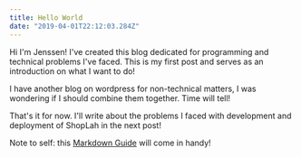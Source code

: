 ```yaml
---
title: Hello World
date: "2019-04-01T22:12:03.284Z"
---
```


Hi I'm Jenssen! I've created this blog dedicated for programming and technical problems I've faced.
This is my first post and serves as an introduction on what I want to do!

I have another blog on wordpress for non-technical matters, I was wondering if I should combine them together. Time will tell!

That's it for now. I'll write about the problems I faced with development and deployment of ShopLah in the next post!

Note to self: this [Markdown Guide](https://www.markdownguide.org/basic-syntax) will come in handy!

<!--
https://www.markdownguide.org/basic-syntax

# h1
## h2

== h1 (increment of ==/-- characters)
-- h2

**Bold**
__Bold__

*Italic*
_Italic_

***Bold and Italic***
___Bold and Italic___
__*Bold and Italic*__
**_Bold and Italic_**

Blockquotes:
> A salted duck egg is a Chinese preserved food product made by soaking duck
> eggs in brine, or packing each egg in damp, salted charcoal. In Asian

Code:
`Redux`

```
Code block
```

To create code blocks, indent every line of the block by at least four spaces or one tab.
    <html>
      <head>
      </head>
    </html>

Links:
[salted duck eggs](http://en.wikipedia.org/wiki/Salted_duck_egg)

Images:
![Chinese Salty Egg](./salty_egg.jpg)

Ordered lists:
1. Fat
2. Sugar

Unordered list:
- Sulfur
* Ammonia
  + Bomb
-->
